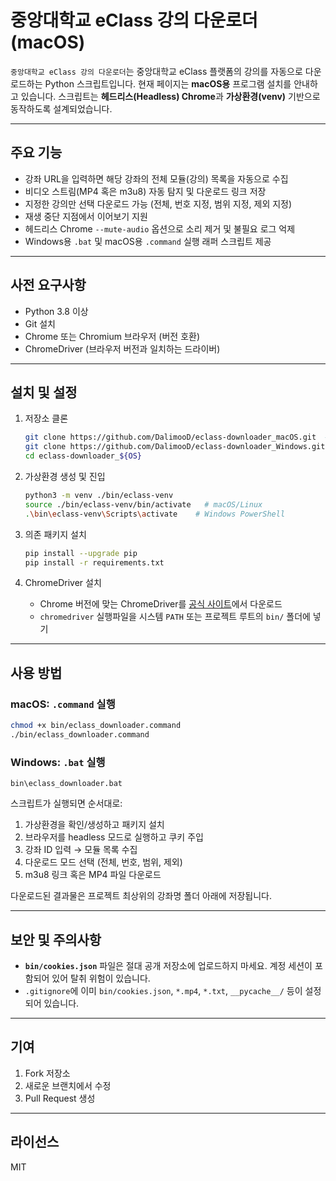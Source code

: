# 중앙대학교 eClass 강의 다운로더 (macOS)

`중앙대학교 eClass 강의 다운로더`는 중앙대학교 eClass 플랫폼의 강의를 자동으로 다운로드하는 Python 스크립트입니다. 현재 페이지는 **macOS용** 프로그램 설치를 안내하고 있습니다.
스크립트는 **헤드리스(Headless) Chrome**과 **가상환경(venv)** 기반으로 동작하도록 설계되었습니다.

---

## 주요 기능

- 강좌 URL을 입력하면 해당 강좌의 전체 모듈(강의) 목록을 자동으로 수집
- 비디오 스트림(MP4 혹은 m3u8) 자동 탐지 및 다운로드 링크 저장
- 지정한 강의만 선택 다운로드 가능 (전체, 번호 지정, 범위 지정, 제외 지정)
- 재생 중단 지점에서 이어보기 지원
- 헤드리스 Chrome `--mute-audio` 옵션으로 소리 제거 및 불필요 로그 억제
- Windows용 `.bat` 및 macOS용 `.command` 실행 래퍼 스크립트 제공

---

## 사전 요구사항

- Python 3.8 이상
- Git 설치
- Chrome 또는 Chromium 브라우저 (버전 호환)
- ChromeDriver (브라우저 버전과 일치하는 드라이버)

---

## 설치 및 설정

1. 저장소 클론

   ```bash
   git clone https://github.com/DalimooD/eclass-downloader_macOS.git  # macOS 버전
   git clone https://github.com/DalimooD/eclass-downloader_Windows.git # Windows 버전
   cd eclass-downloader_${OS}
   ```

2. 가상환경 생성 및 진입

   ```bash
   python3 -m venv ./bin/eclass-venv
   source ./bin/eclass-venv/bin/activate   # macOS/Linux
   .\bin\eclass-venv\Scripts\activate    # Windows PowerShell
   ```

3. 의존 패키지 설치

   ```bash
   pip install --upgrade pip
   pip install -r requirements.txt
   ```

4. ChromeDriver 설치

   - Chrome 버전에 맞는 ChromeDriver를 [공식 사이트](https://sites.google.com/chromium.org/driver/)에서 다운로드
   - `chromedriver` 실행파일을 시스템 `PATH` 또는 프로젝트 루트의 `bin/` 폴더에 넣기

---

## 사용 방법

### macOS: `.command` 실행

```bash
chmod +x bin/eclass_downloader.command
./bin/eclass_downloader.command
```

### Windows: `.bat` 실행

```batch
bin\eclass_downloader.bat
```

스크립트가 실행되면 순서대로:
1. 가상환경을 확인/생성하고 패키지 설치
2. 브라우저를 headless 모드로 실행하고 쿠키 주입
3. 강좌 ID 입력 → 모듈 목록 수집
4. 다운로드 모드 선택 (전체, 번호, 범위, 제외)
5. m3u8 링크 혹은 MP4 파일 다운로드

다운로드된 결과물은 프로젝트 최상위의 강좌명 폴더 아래에 저장됩니다.

---

## 보안 및 주의사항

- **`bin/cookies.json`** 파일은 절대 공개 저장소에 업로드하지 마세요. 계정 세션이 포함되어 있어 탈취 위험이 있습니다.
- `.gitignore`에 이미 `bin/cookies.json`, `*.mp4`, `*.txt`, `__pycache__/` 등이 설정되어 있습니다.

---

## 기여

1. Fork 저장소
2. 새로운 브랜치에서 수정
3. Pull Request 생성

---

## 라이선스

MIT

